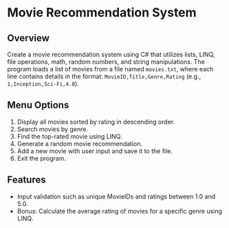 # Movie Recommendation System

## Overview

Create a movie recommendation system using C# that utilizes lists, LINQ, file operations, math, random numbers, and string manipulations. The program loads a list of movies from a file named `movies.txt`, where each line contains details in the format: `MovieID,Title,Genre,Rating` (e.g., `1,Inception,Sci-Fi,4.8`).

## Menu Options

1. Display all movies sorted by rating in descending order.
2. Search movies by genre.
3. Find the top-rated movie using LINQ.
4. Generate a random movie recommendation.
5. Add a new movie with user input and save it to the file.
6. Exit the program.

## Features

- Input validation such as unique MovieIDs and ratings between 1.0 and 5.0.
- Bonus: Calculate the average rating of movies for a specific genre using LINQ.
